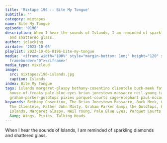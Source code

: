```yaml
---
title: 'Mixtape 196 :: Bite My Tongue'
subtitle: ''
category: mixtapes
name: Bite My Tongue
episode: '0196'
description: When I hear the sounds of Islands, I am reminded of sparkling diamonds
  and shattered glass.
author: jclacking
airdate: '2023-10-05'
playlist: 2023-10-05-0196-bite-my-tongue
media: '<iframe width="100%" style="margin-bottom: 1em;" height="120" src="https://www.mixcloud.com/widget/iframe/?feed=%2Fthe-lacking-org%2Fekz96w-196-bite-my-tongue%2F&hide_artwork=1&hide_cover=1&light=1"
  frameborder="0"></iframe>'
media_type: mixcloud
image:
  src: mixtapes/196-islands.jpg
  caption: Islands
index: Bite My Tongue
tags: islands margaret-glaspy bethany-cosentino clientele buck-meek father-john-misty
  house-of-freaks pale-blue-eyes brian-jonestown-massacre neil-young talking-heads
  graham-parker-goldtops pixies parquet-courts cage-elephant paul-mccartney-wings
keywords: Bethany Cosentino, The Brian Jonestown Massacre, Buck Meek, Cage The Elephant,
  The Clientele, Father John Misty, Graham Parker &amp; the Goldtops, House of Freaks,
  Islands, Margaret Glaspy, Neil Young, Pale Blue Eyes, Parquet Courts, Paul McCartney
  &amp; Wings, Pixies, Talking Heads
---
```

When I hear the sounds of Islands, I am reminded of sparkling diamonds and shattered glass.

